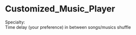 # Customized_Music_Player

Specialty: </br>
Time delay (your preference) in between songs/musics shuffle
